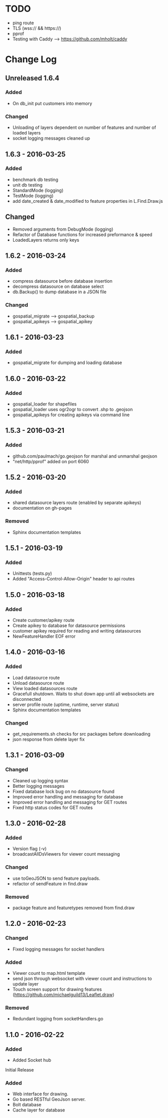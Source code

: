 # TODO
 - ping route
 - TLS (wss:// && https://) 
 - pprof
 - Testing with Caddy --> https://github.com/mholt/caddy
 


# Change Log

## Unreleased 1.6.4

### Added
 - On db_init put customers into memory

### Changed
 - Unloading of layers dependent on number of features and number of loaded layers
 - socket logging messages cleaned up




## 1.6.3 - 2016-03-25

### Added
 - benchmark db testing
 - unit db testing
 - StandardMode (logging)
 - TestMode (logging)
 - add date_created & date_modified to feature properties in L.Find.Draw.js

## Changed
 - Removed arguments from DebugMode (logging)
 - Refactor of Database functions for increased preformance & speed
 - LoadedLayers returns only keys


## 1.6.2 - 2016-03-24

### Added
 - compress datasource before database insertion
 - decompress datasource on database select 
 - db.Backup() to dump database in a JSON file

### Changed
 - gospatial_migrate --> gospatial_backup
 - gospatial_apikeys --> gospatial_apikey


## 1.6.1 - 2016-03-23

### Added
 - gospatial_migrate for dumping and loading database


## 1.6.0 - 2016-03-22

### Added
 - gospatial_loader for shapefiles
 - gospatial_loader uses ogr2ogr to convert .shp to .geojson
 - gospatial_apikeys for creating apikeys via command line


## 1.5.3 - 2016-03-21

### Added
 - github.com/paulmach/go.geojson for marshal and unmarshal geojson
 - "net/http/pprof" added on port 6060


## 1.5.2 - 2016-03-20

### Added
 - shared datasource layers route (enabled by separate apikeys)
 - documentation on gh-pages

### Removed
 - Sphinx documentation templates


## 1.5.1 - 2016-03-19

### Added
 - Unittests (tests.py)
 - Added "Access-Control-Allow-Origin" header to api routes


## 1.5.0 - 2016-03-18

### Added
 - Create customer/apikey route
 - Create apikey to database for datasource permissions
 - customer apikey required for reading and writing datasources
 - NewFeatureHandler EOF error


## 1.4.0 - 2016-03-16

### Added
 - Load datasource route
 - Unload datasource route
 - View loaded datasources route
 - Gracefull shutdown. Waits to shut down app until all websockets are disconnected
 - server profile route (uptime, runtime, server status)
 - Sphinx documentation templates

### Changed
 - get_requirements.sh checks for src packages before downloading
 - json response from delete layer fix


## 1.3.1 - 2016-03-09

### Changed
 - Cleaned up logging syntax
 - Better logging messages
 - Fixed database lock bug on no datasource found
 - Improved error handling and messaging for database
 - Improved error handling and messaging for GET routes
 - Fixed http status codes for GET routes


## 1.3.0 - 2016-02-28

### Added
 - Version flag (-v)
 - broadcastAllDsViewers for viewer count messaging

### Changed
 - use toGeoJSON to send feature payloads.
 - refactor of sendFeature in find.draw

### Removed
 - package feature and featuretypes removed from find.draw


## 1.2.0 - 2016-02-23

### Changed
 - Fixed logging messages for socket handlers

### Added
 - Viewer count to map.html template
 - send json through websocket with viewer count and instructions to update layer
 - Touch screen support for drawing features (https://github.com/michaelguild13/Leaflet.draw) 

### Removed
 - Redundant logging from socketHandlers.go


## 1.1.0 - 2016-02-22

### Added
 - Added Socket hub

Initial Release

### Added
 - Web interface for drawing.
 - Go based RESTful GeoJson server.
 - Bolt database
 - Cache layer for database
